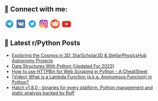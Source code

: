 ## 🔎 Connect with me:
[<img src="https://github.com/bullbesh/bullbesh/blob/main/images/Telegram.png" width="32" height="32" />](https://t.me/bullbesh)
[<img src="https://github.com/bullbesh/bullbesh/blob/main/images/VK.png" width="32" height="32" />](https://vk.com/bullbesh)
[<img src="https://github.com/bullbesh/bullbesh/blob/main/images/Twitter.png" width="32" height="32" />](https://twitter.com/bullbesh1)
[<img src="https://github.com/bullbesh/bullbesh/blob/main/images/Instagram.png" width="32" height="32" />](https://www.instagram.com/bullbesh)
[<img src="https://github.com/bullbesh/bullbesh/blob/main/images/Reddit.png" width="32" height="32" />](https://www.reddit.com/user/bullbesh)
[<img src="https://github.com/bullbesh/bullbesh/blob/main/images/YouTube.png" width="32" height="32" />](https://www.youtube.com/channel/UCtfjRs6uzgq5mfm8S06WTcg)

## 📕 Latest r/Python Posts
<!-- BLOG-POST-LIST:START -->
- [Exploring the Cosmos in 3D: StarScholar3D &amp; StellarPhysicsHub Astronomy Projects](https://www.reddit.com/r/Python/comments/18g0knz/exploring_the_cosmos_in_3d_starscholar3d/)
- [Data Structures With Python &lpar;Updated For 2023&rpar;](https://www.reddit.com/r/Python/comments/18fz3ji/data_structures_with_python_updated_for_2023/)
- [How to use HTTPBin for Web Scraping in Python - A CheatSheet](https://www.reddit.com/r/Python/comments/18fykky/how_to_use_httpbin_for_web_scraping_in_python_a/)
- [[Video} What is a Lambda Function &lpar;a.k.a. Anonymous Function&rpar; in Python?](https://www.reddit.com/r/Python/comments/18fy894/video_what_is_a_lambda_function_aka_anonymous/)
- [Hatch v1.8.0 - binaries for every platform, Python management and static analysis backed by Ruff](https://www.reddit.com/r/Python/comments/18fx3f7/hatch_v180_binaries_for_every_platform_python/)
<!-- BLOG-POST-LIST:END -->
